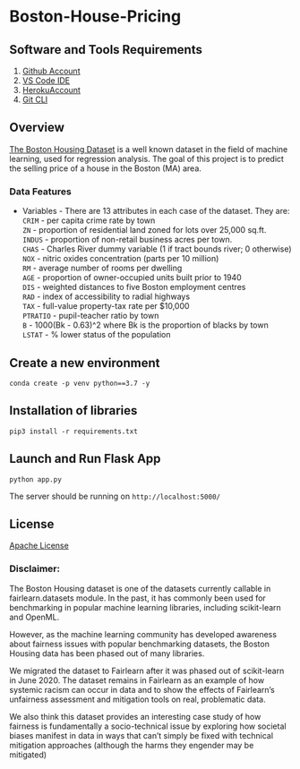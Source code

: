 # Boston-House-Pricing


## Software and Tools Requirements

1. [Github Account](https://github.com)
2. [VS Code IDE](https://code.visualstudio.com)
3. [HerokuAccount](https://heroku.com)
4. [Git CLI](https://cli.github.com/)
 

## Overview
[The Boston Housing Dataset](https://fairlearn.org/main/user_guide/datasets/boston_housing_data.html) is a well known dataset in the field of machine learning, used for regression analysis. The goal of this project is to predict the selling price of a house in the Boston (MA) area. 

### Data Features
- Variables - There are 13 attributes in each case of the dataset. They are:  
  `CRIM` - per capita crime rate by town  
  `ZN` - proportion of residential land zoned for lots over 25,000 sq.ft.  
  `INDUS` - proportion of non-retail business acres per town.  
  `CHAS` - Charles River dummy variable (1 if tract bounds river; 0 otherwise)  
  `NOX` - nitric oxides concentration (parts per 10 million)  
  `RM` - average number of rooms per dwelling  
  `AGE` - proportion of owner-occupied units built prior to 1940  
  `DIS` - weighted distances to five Boston employment centres  
  `RAD` - index of accessibility to radial highways  
  `TAX` - full-value property-tax rate per $10,000  
  `PTRATIO` - pupil-teacher ratio by town  
  `B` - 1000(Bk - 0.63)^2 where Bk is the proportion of blacks by town  
  `LSTAT` - % lower status of the population  

## Create a new environment

```
conda create -p venv python==3.7 -y
``` 
## Installation of libraries

```
pip3 install -r requirements.txt
```

## Launch and Run Flask App
```
python app.py
```
The server should be running on `http://localhost:5000/`</s>

## License

[Apache License](http://www.apache.org/licenses/LICENSE-2.0)


### Disclaimer: 
The Boston Housing dataset is one of the datasets currently callable in fairlearn.datasets module. In the past, it has commonly been used for benchmarking in popular machine learning libraries, including scikit-learn and OpenML. 

However, as the machine learning community has developed awareness about fairness issues with popular benchmarking datasets, the Boston Housing data has been phased out of many libraries.

We migrated the dataset to Fairlearn after it was phased out of scikit-learn in June 2020. The dataset remains in Fairlearn as an example of how systemic racism can occur in data and to show the effects of Fairlearn’s unfairness assessment and mitigation tools on real, problematic data.

We also think this dataset provides an interesting case study of how fairness is fundamentally a socio-technical issue by exploring how societal biases manifest in data in ways that can’t simply be fixed with technical mitigation approaches (although the harms they engender may be mitigated)